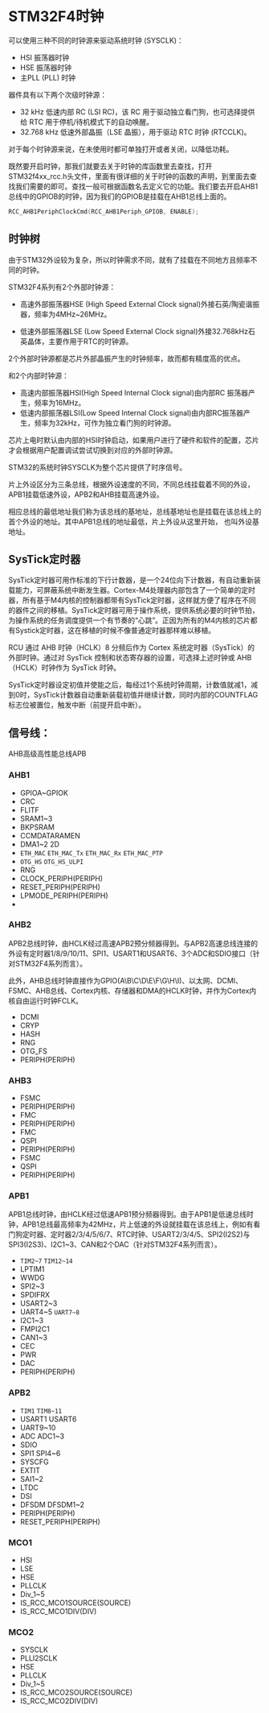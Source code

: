 # STM32F4时钟

可以使用三种不同的时钟源来驱动系统时钟 (SYSCLK)：

- HSI 振荡器时钟
- HSE 振荡器时钟
- 主PLL (PLL) 时钟

器件具有以下两个次级时钟源：

- 32 kHz 低速内部 RC (LSI RC)，该 RC 用于驱动独立看门狗，也可选择提供给 RTC 用于停机/待机模式下的自动唤醒。
- 32.768 kHz 低速外部晶振（LSE 晶振），用于驱动 RTC 时钟 (RTCCLK)。

对于每个时钟源来说，在未使用时都可单独打开或者关闭，以降低功耗。

既然要开启时钟，那我们就要去关于时钟的库函数里去查找，打开STM32f4xx_rcc.h头文件，里面有很详细的关于时钟的函数的声明，到里面去查找我们需要的即可。查找一般可根据函数名去定义它的功能。我们要去开启AHB1总线中的GPIOB的时钟，因为我们的GPIOB是挂载在AHB1总线上面的。

```C
RCC_AHB1PeriphClockCmd(RCC_AHB1Periph_GPIOB, ENABLE);
```

## 时钟树

由于STM32外设较为复杂，所以时钟需求不同，就有了挂载在不同地方且频率不同的时钟。

STM32F4系列有2个外部时钟源：

* 高速外部振荡器HSE (High Speed External Clock signal)外接石英/陶瓷谐振器，频率为4MHz~26MHz。

* 低速外部振荡器LSE (Low Speed External Clock signal)外接32.768kHz石英晶体，主要作用于RTC的时钟源。

2个外部时钟源都是芯片外部晶振产生的时钟频率，故而都有精度高的优点。

和2个内部时钟源：

* 高速内部振荡器HSI(High Speed Internal Clock signal)由内部RC 振荡器产生，频率为16MHz。
* 低速内部振荡器LSI(Low Speed Internal Clock signal)由内部RC振荡器产生，频率为32kHz，可作为独立看门狗的时钟源。

芯片上电时默认由内部的HSI时钟启动，如果用户进行了硬件和软件的配置，芯片才会根据用户配置调试尝试切换到对应的外部时钟源。

STM32的系统时钟SYSCLK为整个芯片提供了时序信号。

片上外设区分为三条总线，根据外设速度的不同，不同总线挂载着不同的外设，APB1挂载低速外设，APB2和AHB挂载高速外设。

相应总线的最低地址我们称为该总线的基地址，总线基地址也是挂载在该总线上的首个外设的地址。其中APB1总线的地址最低，片上外设从这里开始， 也叫外设基地址。

## SysTick定时器

SysTick定时器可用作标准的下行计数器，是一个24位向下计数器，有自动重新装载能力，可屏蔽系统中断发生器。Cortex-M4处理器内部包含了一个简单的定时器，所有基于M4内核的控制器都带有SysTick定时器，这样就方便了程序在不同的器件之间的移植。SysTick定时器可用于操作系统，提供系统必要的时钟节拍，为操作系统的任务调度提供一个有节奏的“心跳”。正因为所有的M4内核的芯片都有Systick定时器，这在移植的时候不像普通定时器那样难以移植。

RCU 通过 AHB 时钟（HCLK）8 分频后作为 Cortex 系统定时器（SysTick）的外部时钟。通过对 SysTick 控制和状态寄存器的设置，可选择上述时钟或 AHB（HCLK）时钟作为 SysTick 时钟。

SysTick定时器设定初值并使能之后，每经过1个系统时钟周期，计数值就减1，减到0时，SysTick计数器自动重新装载初值并继续计数，同时内部的COUNTFLAG标志位被置位，触发中断（前提开启中断）。

## 信号线：

AHB高级高性能总线APB

### AHB1

- GPIOA~GPIOK
- CRC
- FLITF
- SRAM1~3
- BKPSRAM
- CCMDATARAMEN
- DMA1~2 2D
- `ETH_MAC` `ETH_MAC_Tx` `ETH_MAC_Rx` `ETH_MAC_PTP`
- `OTG_HS` `OTG_HS_ULPI`
- RNG
- CLOCK_PERIPH(PERIPH)
- RESET_PERIPH(PERIPH)
- LPMODE_PERIPH(PERIPH)
- 
  

### AHB2

APB2总线时钟，由HCLK经过高速APB2预分频器得到。与APB2高速总线连接的外设有定时器1/8/9/10/11、SPI1、USART1和USART6、3个ADC和SDIO接口（针对STM32F4系列而言）。

此外，AHB总线时钟直接作为GPIO(A\B\C\D\E\F\G\H\I\)、以太网、DCMI、FSMC、AHB总线、Cortex内核、存储器和DMA的HCLK时钟，并作为Cortex内核自由运行时钟FCLK。

- DCMI
- CRYP
- HASH
- RNG
- OTG_FS
- PERIPH(PERIPH)

### AHB3

- FSMC
- PERIPH(PERIPH)
- FMC
- PERIPH(PERIPH)
- FMC
- QSPI
- PERIPH(PERIPH)
- FSMC
- QSPI
- PERIPH(PERIPH)

### APB1

APB1总线时钟，由HCLK经过低速APB1预分频器得到。由于APB1是低速总线时钟，APB1总线最高频率为42MHz，片上低速的外设就挂载在该总线上，例如有看门狗定时器、定时器2/3/4/5/6/7、RTC时钟、USART2/3/4/5、SPI2(I2S2)与SPI3(I2S3)、I2C1~3、CAN和2个DAC（针对STM32F4系列而言）。

- `TIM2~7` `TIM12~14`
- LPTIM1
- WWDG
- SPI2~3
- SPDIFRX
- USART2~3
- UART4~5 `UART7~8`
- I2C1~3
- FMPI2C1
- CAN1~3
- CEC
- PWR
- DAC
- PERIPH(PERIPH)

### APB2

- `TIM1` `TIM8~11`
- USART1 USART6
- UART9~10
- ADC ADC1~3
- SDIO
- SPI1 SPI4~6
- SYSCFG
- EXTIT
- SAI1~2
- LTDC
- DSI
- DFSDM DFSDM1~2
- PERIPH(PERIPH)
- RESET_PERIPH(PERIPH)

### MCO1

- HSI
- LSE
- HSE
- PLLCLK
- Div_1~5
- IS_RCC_MCO1SOURCE(SOURCE)
- IS_RCC_MCO1DIV(DIV)

### MCO2

- SYSCLK
- PLLI2SCLK
- HSE
- PLLCLK
- Div_1~5
- IS_RCC_MCO2SOURCE(SOURCE)
- IS_RCC_MCO2DIV(DIV)




